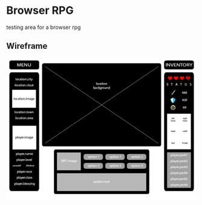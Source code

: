 # Browser RPG

 testing area for a browser rpg

 ## Wireframe

 ![landscape wireframe](documentation\browserRPG-wireframe-landscape.png)